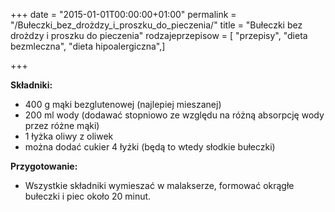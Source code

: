 +++
date = "2015-01-01T00:00:00+01:00"
permalink = "/Bułeczki_bez_drożdzy_i_proszku_do_pieczenia/"
title = "Bułeczki bez drożdzy i proszku do pieczenia"
rodzajeprzepisow = [ "przepisy", "dieta bezmleczna", "dieta hipoalergiczna",]

+++

**Składniki:**

-   400 g mąki bezglutenowej (najlepiej mieszanej)
-   200 ml wody (dodawać stopniowo ze względu na różną absorpcję wody przez różne mąki)
-   1 łyżka oliwy z oliwek
-   można dodać cukier 4 łyżki (będą to wtedy słodkie bułeczki)

**Przygotowanie:**

-   Wszystkie składniki wymieszać w malakserze, formować okrągłe bułeczki i piec około 20 minut.
